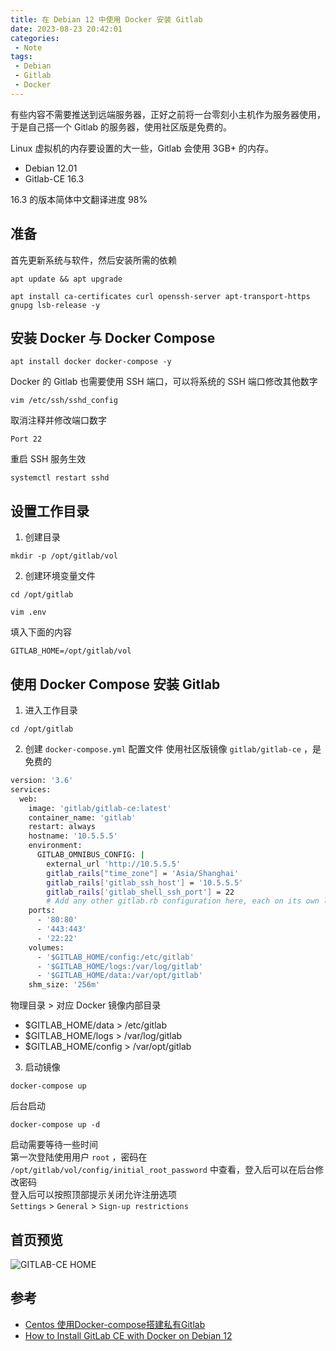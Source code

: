 ```yaml
---
title: 在 Debian 12 中使用 Docker 安装 Gitlab
date: 2023-08-23 20:42:01
categories:
 - Note
tags:
 - Debian
 - Gitlab
 - Docker
---
```


有些内容不需要推送到远端服务器，正好之前将一台零刻小主机作为服务器使用，于是自己搭一个 Gitlab 的服务器，使用社区版是免费的。

Linux 虚拟机的内存要设置的大一些，Gitlab 会使用 3GB+ 的内存。

- Debian 12.01
- Gitlab-CE 16.3

16.3 的版本简体中文翻译进度 98%

<!--more-->

## 准备  
首先更新系统与软件，然后安装所需的依赖
```
apt update && apt upgrade

apt install ca-certificates curl openssh-server apt-transport-https gnupg lsb-release -y
```

## 安装 Docker 与 Docker Compose

```
apt install docker docker-compose -y
```

Docker 的 Gitlab 也需要使用 SSH 端口，可以将系统的 SSH 端口修改其他数字

```
vim /etc/ssh/sshd_config
```

取消注释并修改端口数字
```
Port 22
```

重启 SSH 服务生效
```
systemctl restart sshd
```


## 设置工作目录
1. 创建目录  
```
mkdir -p /opt/gitlab/vol
```

2. 创建环境变量文件
```
cd /opt/gitlab 

vim .env
```
填入下面的内容
```
GITLAB_HOME=/opt/gitlab/vol
```

## 使用 Docker Compose 安装 Gitlab

1. 进入工作目录
```
cd /opt/gitlab
```

2. 创建 `docker-compose.yml` 配置文件
使用社区版镜像 `gitlab/gitlab-ce` ，是免费的
```bash
version: '3.6'
services:
  web:
    image: 'gitlab/gitlab-ce:latest'
    container_name: 'gitlab'
    restart: always
    hostname: '10.5.5.5'
    environment:
      GITLAB_OMNIBUS_CONFIG: |
        external_url 'http://10.5.5.5'
        gitlab_rails["time_zone"] = 'Asia/Shanghai'
        gitlab_rails['gitlab_ssh_host'] = '10.5.5.5'
        gitlab_rails['gitlab_shell_ssh_port'] = 22
        # Add any other gitlab.rb configuration here, each on its own line
    ports:
      - '80:80'
      - '443:443'
      - '22:22'
    volumes:
      - '$GITLAB_HOME/config:/etc/gitlab'
      - '$GITLAB_HOME/logs:/var/log/gitlab'
      - '$GITLAB_HOME/data:/var/opt/gitlab'
    shm_size: '256m'
```
物理目录 > 对应 Docker 镜像内部目录
- $GITLAB_HOME/data > /etc/gitlab 
- $GITLAB_HOME/logs	> /var/log/gitlab
- $GITLAB_HOME/config > /var/opt/gitlab

3. 启动镜像
```
docker-compose up
```
后台启动
```
docker-compose up -d
```
启动需要等待一些时间   
第一次登陆使用用户 `root` ，密码在 `/opt/gitlab/vol/config/initial_root_password` 中查看，登入后可以在后台修改密码  
登入后可以按照顶部提示关闭允许注册选项    
`Settings` > `General` > `Sign-up restrictions`

## 首页预览 
![GITLAB-CE HOME](https://m.nep.me/blog/post/gitlab-home.png)

## 参考  
- [Centos 使用Docker-compose搭建私有Gitlab](https://cloud.tencent.com/developer/article/1924734)
- [How to Install GitLab CE with Docker on Debian 12](https://www.howtoforge.com/how-to-install-gitlab-with-docker-on-debian-12/)